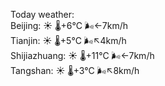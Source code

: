 Today weather:  
Beijing: ☀️   🌡️+6°C 🌬️←7km/h  
Tianjin: ☀️   🌡️+5°C 🌬️↖4km/h  
Shijiazhuang: ☀️   🌡️+11°C 🌬️←7km/h  
Tangshan: ☀️   🌡️+3°C 🌬️↖8km/h  
